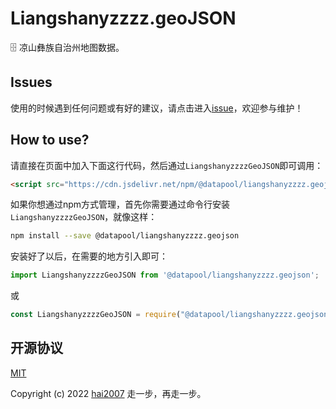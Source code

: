 # Liangshanyzzzz.geoJSON
🗄️ 凉山彝族自治州地图数据。

## Issues
使用的时候遇到任何问题或有好的建议，请点击进入[issue](https://github.com/hai2007/datapool/issues)，欢迎参与维护！

## How to use?

请直接在页面中加入下面这行代码，然后通过```LiangshanyzzzzGeoJSON```即可调用：

```html
<script src="https://cdn.jsdelivr.net/npm/@datapool/liangshanyzzzz.geojson@1"></script>
```

如果你想通过npm方式管理，首先你需要通过命令行安装``````LiangshanyzzzzGeoJSON``````，就像这样：

```bash
npm install --save @datapool/liangshanyzzzz.geojson
```

安装好了以后，在需要的地方引入即可：

```js
import LiangshanyzzzzGeoJSON from '@datapool/liangshanyzzzz.geojson';
```

或

```js
const LiangshanyzzzzGeoJSON = require("@datapool/liangshanyzzzz.geojson");
```

开源协议
---------------------------------------
[MIT](https://github.com/hai2007/datapool/blob/master/LICENSE)

Copyright (c) 2022 [hai2007](https://hai2007.gitee.io/sweethome/) 走一步，再走一步。
